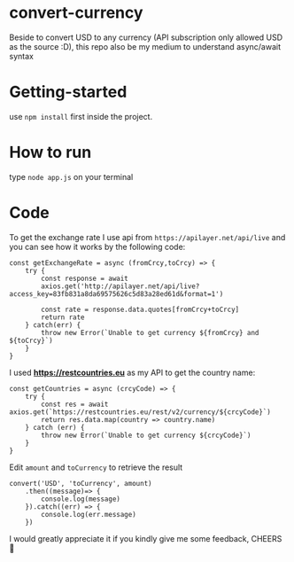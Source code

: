 # convert-currency
Beside to convert USD to any currency (API subscription only allowed USD as the source :D), this repo also be my medium to understand async/await syntax

# Getting-started
use ```npm install``` first inside the project.

# How to run
type ```node app.js``` on your terminal

# Code
To get the exchange rate I use api from ``https://apilayer.net/api/live`` and you can see how it works by the following code: 
``` 
const getExchangeRate = async (fromCrcy,toCrcy) => {
    try {
        const response = await 
        axios.get('http://apilayer.net/api/live?access_key=83fb831a8da69575626c5d83a28ed61d&format=1')
        
        const rate = response.data.quotes[fromCrcy+toCrcy]
        return rate
    } catch(err) {
        throw new Error(`Unable to get currency ${fromCrcy} and ${toCrcy}`)
    }
}
```
I used **https://restcountries.eu** as my API to get the country name:
```
const getCountries = async (crcyCode) => {
    try {
        const res = await axios.get(`https://restcountries.eu/rest/v2/currency/${crcyCode}`)
        return res.data.map(country => country.name)
    } catch (err) {
        throw new Error(`Unable to get currency ${crcyCode}`)
    }
}
```

Edit ```amount``` and ```toCurrency``` to retrieve the result
```
convert('USD', 'toCurrency', amount)
    .then((message)=> {
        console.log(message)
    }).catch((err) => {
        console.log(err.message)
    })
```

I would greatly appreciate it if you kindly give me some feedback, CHEERS :beers:

